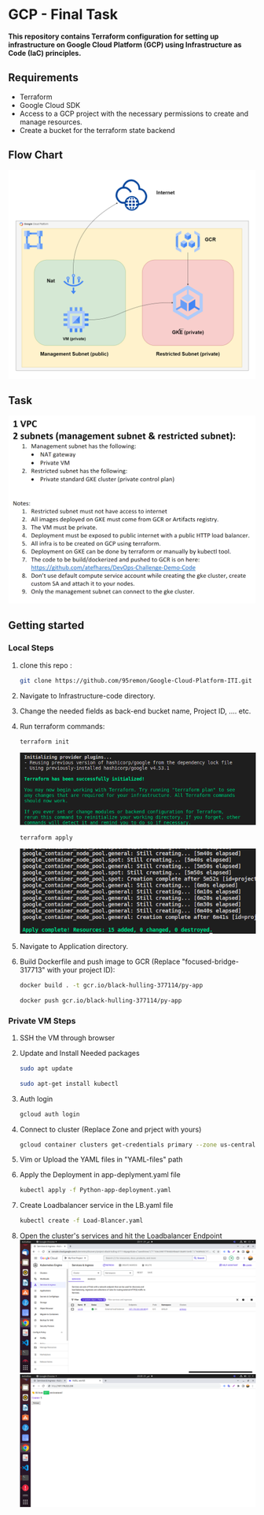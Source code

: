 # GCP - Final Task 

**This repository contains Terraform configuration for setting up infrastructure on Google Cloud Platform (GCP) using Infrastructure as Code (IaC) principles.**

## Requirements
-   Terraform
-   Google Cloud SDK
-   Access to a GCP project with the necessary permissions to create and manage resources.
-   Create a bucket for the terraform state backend

## Flow Chart

![alt](snapshot/GCP-Draw-FinalTask.drawio.png)

## Task

![alt](snapshot/Q.png)

## Getting started

### Local Steps

1. clone this repo :
   ```bash
   git clone https://github.com/95remon/Google-Cloud-Platform-ITI.git
   ```

2. Navigate to Infrastructure-code directory.

3. Change the needed fields as back-end bucket name, Project ID, .... etc.

4. Run terraform commands:
    ```bash
    terraform init
    ```
    ![alt](snapshot/2.png)
    
    ```bash
    terraform apply
    ```
    ![alt](snapshot/3.png)

5. Navigate to Application directory.

6. Build Dockerfile and push image to GCR (Replace "focused-bridge-317713" with your project ID):

    ```bash
    docker build . -t gcr.io/black-hulling-377114/py-app
    ```
    ```bash
    docker push gcr.io/black-hulling-377114/py-app
    ```

### Private VM Steps

1. SSH the VM through browser
2. Update and Install Needed packages
    ```bash
    sudo apt update
    ```
    ```bash
    sudo apt-get install kubectl
    ```
3. Auth login
    ```bash
    gcloud auth login
    ```
4. Connect to cluster (Replace Zone and prject with yours)
    ```bash
    gcloud container clusters get-credentials primary --zone us-central1-a --project focused-bridge-317713
    ```

6. Vim or Upload the YAML files in "YAML-files" path

7. Apply the Deployment in app-deplyment.yaml file
    ```bash
    kubectl apply -f Python-app-deployment.yaml
    ``` 

7. Create Loadbalancer service in the LB.yaml file
    ```bash
    kubectl create -f Load-Blancer.yaml
    ``` 

8. Open the cluster's services and hit the Loadbalancer Endpoint
![alt](snapshot/4.png)
![alt](snapshot/5.png)
